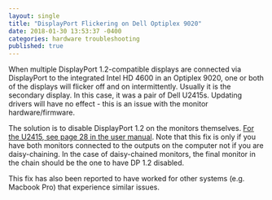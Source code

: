 ```yaml
---
layout: single
title: "DisplayPort Flickering on Dell Optiplex 9020"
date: 2018-01-30 13:53:37 -0400
categories: hardware troubleshooting
published: true
---
```


When multiple DisplayPort 1.2-compatible displays are connected via DisplayPort to the integrated Intel HD 4600 in an Optiplex 9020, one or both of the displays will flicker off and on intermittently. Usually it is the secondary display. In this case, it was a pair of Dell U2415s. Updating drivers will have no effect - this is an issue with the monitor hardware/firmware.

The solution is to disable DisplayPort 1.2 on the monitors themselves. [For the U2415, see page 28 in the user manual](http://downloads.dell.com/manuals/all-products/esuprt_display_projector/esuprt_display/dell-u2415_user%27s%20guide_en-us.pdf#page=28). Note that this fix is only if you have both monitors connected to the outputs on the computer not if you are daisy-chaining. In the case of daisy-chained monitors, the final monitor in the chain should be the one to have DP 1.2 disabled.

This fix has also been reported to have worked for other systems (e.g. Macbook Pro) that experience similar issues.